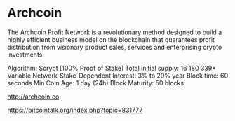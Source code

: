 Archcoin
========

The Archcoin Profit Network is a revolutionary method designed to build a highly efficient business model on the blockchain that guarantees profit distribution from visionary product sales, services and enterprising crypto investments.

Algorithm: Scrypt [100% Proof of Stake]
Total initial supply: 16 180 339* 
Variable Network-Stake-Dependent Interest: 3% to 20% year
Block time: 60 seconds
Min Coin Age: 1 day (24h)
Block Maturity: 50 blocks 

http://archcoin.co

https://bitcointalk.org/index.php?topic=831777
